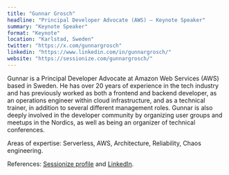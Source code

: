 ```yaml
---
title: "Gunnar Grosch"
headline: "Principal Developer Advocate (AWS) — Keynote Speaker"
summary: "Keynote Speaker"
format: "Keynote"
location: "Karlstad, Sweden"
twitter: "https://x.com/gunnargrosch"
linkedin: "https://www.linkedin.com/in/gunnargrosch/"
website: "https://sessionize.com/gunnargrosch/"
---
```


Gunnar is a Principal Developer Advocate at Amazon Web Services (AWS) based in Sweden. He has over 20 years of experience in the tech industry and has previously worked as both a frontend and backend developer, as an operations engineer within cloud infrastructure, and as a technical trainer, in addition to several different management roles. Gunnar is also deeply involved in the developer community by organizing user groups and meetups in the Nordics, as well as being an organizer of technical conferences.

Areas of expertise: Serverless, AWS, Architecture, Reliability, Chaos engineering.

References: [Sessionize profile](https://sessionize.com/gunnargrosch/) and [LinkedIn](https://www.linkedin.com/in/gunnargrosch/).


